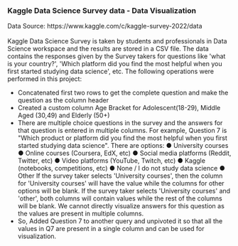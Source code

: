 <H3>Kaggle Data Science Survey data - Data Visualization</H3>
Data Source: https://www.kaggle.com/c/kaggle-survey-2022/data <Br> <Br>
Kaggle Data Science Survey is taken by students and professionals in Data Science workspace and the results are stored in a CSV file.
The data contains the responses given by the Survey takers for questions like 'what is your country?', 'Which platform did you find the most helpful when you first
started studying data science', etc.  
The following operations were performed in this project: 
<ul>
  <li>Concatenated first two rows to get the complete question and make the question as the column header</li>
  <li>Created a custom column Age Bracket for Adolescent(18-29), Middle Aged (30,49) and Elderly (50+)</li>
  <li> There are multiple choice questions in the survey and the answers for that question is entered in multiple columns.
For example, Question 7 is "Which product or platform did you find the most helpful when you first started studying data science".
There are options:
● University courses
● Online courses (Coursera, EdX, etc)
● Social media platforms (Reddit, Twitter, etc)
● Video platforms (YouTube, Twitch, etc)
● Kaggle (notebooks, competitions, etc)
● None / I do not study data science
● Other 
    If the survey taker selects 'University courses', then the column for 'University courses' will have the value while the columns for other options will be blank.
If the survey taker selects 'University courses' and 'other', both columns will contain values while the rest of the columns will be blank.
We cannot directly visualize answers for this question as the values are present in multiple columns.


</li>
<li>So, Added Question 7 to another query and unpivoted it so that all the values in Q7 are present in a single column and can be used for visualization.</li>
</ul>

